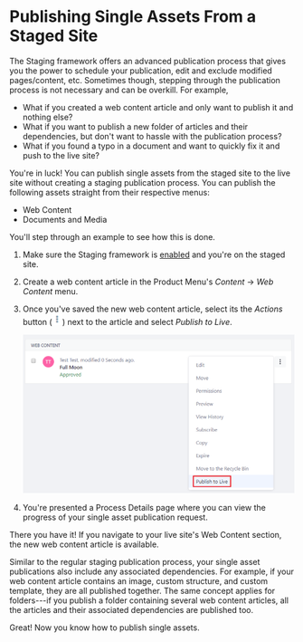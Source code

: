 # Publishing Single Assets From a Staged Site [](id=publishing-single-assets-from-a-staged-site)

The Staging framework offers an advanced publication process that gives you the
power to schedule your publication, edit and exclude modified pages/content,
etc. Sometimes though, stepping through the publication process is not necessary
and can be overkill. For example,

- What if you created a web content article and only want to publish it and
  nothing else?
- What if you want to publish a new folder of articles and their dependencies,
  but don't want to hassle with the publication process?
- What if you found a typo in a document and want to quickly fix it and push to
  the live site?

You're in luck! You can publish single assets from the staged site to the live
site without creating a staging publication process. You can publish the
following assets straight from their respective menus:

- Web Content
- Documents and Media

You'll step through an example to see how this is done.

1.  Make sure the Staging framework is
    [enabled](/discover/portal/-/knowledge_base/7-1/enabling-staging) and you're
    on the staged site.

2.  Create a web content article in the Product Menu's *Content* &rarr; *Web
    Content* menu.

3.  Once you've saved the new web content article, select its the *Actions*
    button (![Actions](../../../images/icon-actions.png)) next to the article
    and select *Publish to Live*.

    ![Figure 1: You can publish the single web content article to the live site.](../../../images/single-asset-publish.png)

4.  You're presented a Process Details page where you can view the progress of
    your single asset publication request.

There you have it! If you navigate to your live site's Web Content section, the
new web content article is available.

Similar to the regular staging publication process, your single asset
publications also include any associated dependencies. For example, if your web
content article contains an image, custom structure, and custom template, they
are all published together. The same concept applies for folders---if you
publish a folder containing several web content articles, all the articles and
their associated dependencies are published too.

Great! Now you know how to publish single assets.
